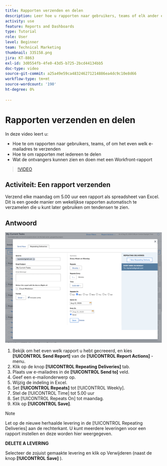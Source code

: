 ```yaml
---
title: Rapporten verzenden en delen
description: Leer hoe u rapporten naar gebruikers, teams of elk ander e-mailadres verzendt en hoe u rapporten met iedereen in Workfront kunt delen.
activity: use
feature: Reports and Dashboards
type: Tutorial
role: User
level: Beginner
team: Technical Marketing
thumbnail: 335158.png
jira: KT-8863
exl-id: 3d0554fb-4fe0-43d5-b725-2bcd44134bb5
doc-type: video
source-git-commit: a25a49e59ca483246271214886ea4dc9c10e8d66
workflow-type: tm+mt
source-wordcount: '190'
ht-degree: 0%

---
```


# Rapporten verzenden en delen

In deze video leert u:

* Hoe te om rapporten naar gebruikers, teams, of om het even welk e-mailadres te verzenden
* Hoe te om rapporten met iedereen te delen
* Wat de ontvangers kunnen zien en doen met een Workfront-rapport

>[!VIDEO](https://video.tv.adobe.com/v/335158/?quality=12&learn=on)

## Activiteit: Een rapport verzenden

Verzend elke maandag om 5.00 uur een rapport als spreadsheet van Excel. Dit is een goede manier om wekelijkse rapporten automatisch te verzamelen die u kunt later gebruiken om tendensen te zien.

## Antwoord

![Een afbeelding van het scherm om herhaalde rapportleveringen in te stellen](assets/send-a-report.png)

1. Bekijk om het even welk rapport u hebt gecreeerd, en kies **[!UICONTROL Send Report]** van de **[!UICONTROL Report Actions]** -menu.
1. Klik op de knop **[!UICONTROL Repeating Deliveries]** tab.
1. Plaats uw e-mailadres in de **[!UICONTROL Send to]** veld.
1. Geef een e-mailonderwerp op.
1. Wijzig de indeling in Excel.
1. Set **[!UICONTROL Repeats]** tot [!UICONTROL Weekly].
1. Stel de [!UICONTROL Time] tot 5.00 uur
1. Set [!UICONTROL Repeats On] tot maandag.
1. Klik op **[!UICONTROL Save]**.

>[!NOTE]
>
>Let op de nieuwe herhaalde levering in de [!UICONTROL Repeating Deliveries] aan de rechterkant. U kunt meerdere leveringen voor een rapport instellen en deze worden hier weergegeven.

**DELETE A LEVERING**

Selecteer de zojuist gemaakte levering en klik op Verwijderen (naast de knop **[!UICONTROL Save]** ).
